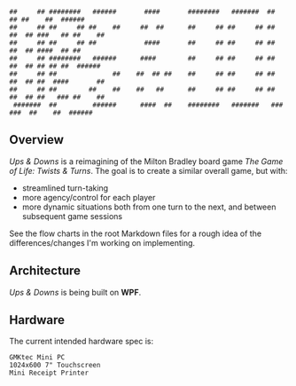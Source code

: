 ```                                                                                                        
##     ## ########   ######       ####       ########   #######  ##      ## ##    ##  ###### 
##     ## ##     ## ##    ##     ##  ##      ##     ## ##     ## ##  ##  ## ###   ## ##    ##
##     ## ##     ## ##            ####       ##     ## ##     ## ##  ##  ## ####  ## ##      
##     ## ########   ######      ####        ##     ## ##     ## ##  ##  ## ## ## ##  ###### 
##     ## ##              ##    ##  ## ##    ##     ## ##     ## ##  ##  ## ##  ####       ##
##     ## ##        ##    ##    ##   ##      ##     ## ##     ## ##  ##  ## ##   ### ##    ##
 #######  ##         ######      ####  ##    ########   #######   ###  ###  ##    ##  ###### 
```

## Overview

_Ups & Downs_ is a reimagining of the Milton Bradley board game _The Game of Life: Twists & Turns_. 
The goal is to create a similar overall game, but with:

* streamlined turn-taking
* more agency/control for each player
* more dynamic situations both from one turn to the next, and between subsequent game sessions

See the flow charts in the root Markdown files for a rough idea of the differences/changes I'm working on implementing.

## Architecture

_Ups & Downs_ is being built on **WPF**.

## Hardware

The current intended hardware spec is:

```
GMKtec Mini PC
1024x600 7" Touchscreen
Mini Receipt Printer
```

